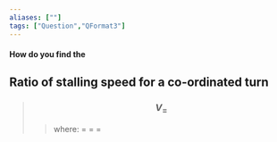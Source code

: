 ```yaml
---
aliases: [""]
tags: ["Question","QFormat3"]
---
```


#### How do you find the
## Ratio of stalling speed for a co-ordinated turn

> ### $$ V_ = $$ 
>> where:
>> $=$ 
>> $=$
>> $=$

